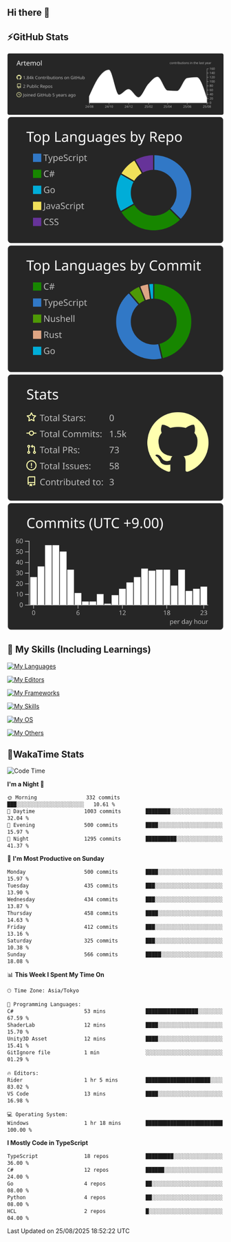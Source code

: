 ## Hi there 👋
<!--
**Artemol/Artemol** is a ✨ _special_ ✨ repository because its `README.md` (this file) appears on your GitHub profile.

Here are some ideas to get you started:

- 🔭 I’m currently working on ...
- 🌱 I’m currently learning ...
- 👯 I’m looking to collaborate on ...
- 🤔 I’m looking for help with ...
- 💬 Ask me about ...
- 📫 How to reach me: ...
- 😄 Pronouns: ...
- ⚡ Fun fact: ...
-->

## ⚡GitHub Stats
[![](https://raw.githubusercontent.com/Artemol/Artemol/main/profile-summary-card-output/apprentice/0-profile-details.svg)](https://github.com/vn7n24fzkq/github-profile-summary-cards)
[![](https://raw.githubusercontent.com/Artemol/Artemol/main/profile-summary-card-output/apprentice/1-repos-per-language.svg)](https://github.com/vn7n24fzkq/github-profile-summary-cards) [![](https://raw.githubusercontent.com/Artemol/Artemol/main/profile-summary-card-output/apprentice/2-most-commit-language.svg)](https://github.com/vn7n24fzkq/github-profile-summary-cards)
[![](https://raw.githubusercontent.com/Artemol/Artemol/main/profile-summary-card-output/apprentice/3-stats.svg)](https://github.com/vn7n24fzkq/github-profile-summary-cards) [![](https://raw.githubusercontent.com/Artemol/Artemol/main/profile-summary-card-output/apprentice/4-productive-time.svg)](https://github.com/vn7n24fzkq/github-profile-summary-cards)

## 🌱 My Skills (Including Learnings)

<!--
### Languages
-->
[![My Languages](https://skillicons.dev/icons?i=ts,py,cs,dotnet,rust,go,c,matlab,css)](https://skillicons.dev)

<!--
### Editors
-->
[![My Editors](https://skillicons.dev/icons?i=vscode,neovim,vim,visualstudio,idea)](https://skillicons.dev)

<!--
### Frameworks
-->
[![My Frameworks](https://skillicons.dev/icons?i=react,nestjs,vite,tailwind,tauri,electron,remix,nextjs,fastapi)](https://skillicons.dev)

<!--
### Tools
-->
[![My Skills](https://skillicons.dev/icons?i=git,nodejs,docker,unity,postman,bun,discord,cloudflare,bash,prometheus,grafana,obsidian)](https://skillicons.dev)

<!--
### OS
-->
[![My OS](https://skillicons.dev/icons?i=windows,ubuntu)](https://skillicons.dev)

<!--
### Others
-->
[![My Others](https://skillicons.dev/icons?i=github,raspberrypi,gcp)](https://skillicons.dev)

## 💬WakaTime Stats
<!--START_SECTION:waka-->
![Code Time](http://img.shields.io/badge/Code%20Time-617%20hrs%2049%20mins-blue)

**I'm a Night 🦉** 

```text
🌞 Morning                332 commits         ███░░░░░░░░░░░░░░░░░░░░░░   10.61 % 
🌆 Daytime                1003 commits        ████████░░░░░░░░░░░░░░░░░   32.04 % 
🌃 Evening                500 commits         ████░░░░░░░░░░░░░░░░░░░░░   15.97 % 
🌙 Night                  1295 commits        ██████████░░░░░░░░░░░░░░░   41.37 % 
```
📅 **I'm Most Productive on Sunday** 

```text
Monday                   500 commits         ████░░░░░░░░░░░░░░░░░░░░░   15.97 % 
Tuesday                  435 commits         ███░░░░░░░░░░░░░░░░░░░░░░   13.90 % 
Wednesday                434 commits         ███░░░░░░░░░░░░░░░░░░░░░░   13.87 % 
Thursday                 458 commits         ████░░░░░░░░░░░░░░░░░░░░░   14.63 % 
Friday                   412 commits         ███░░░░░░░░░░░░░░░░░░░░░░   13.16 % 
Saturday                 325 commits         ███░░░░░░░░░░░░░░░░░░░░░░   10.38 % 
Sunday                   566 commits         █████░░░░░░░░░░░░░░░░░░░░   18.08 % 
```


📊 **This Week I Spent My Time On** 

```text
🕑︎ Time Zone: Asia/Tokyo

💬 Programming Languages: 
C#                       53 mins             █████████████████░░░░░░░░   67.59 % 
ShaderLab                12 mins             ████░░░░░░░░░░░░░░░░░░░░░   15.70 % 
Unity3D Asset            12 mins             ████░░░░░░░░░░░░░░░░░░░░░   15.41 % 
GitIgnore file           1 min               ░░░░░░░░░░░░░░░░░░░░░░░░░   01.29 % 

🔥 Editors: 
Rider                    1 hr 5 mins         █████████████████████░░░░   83.02 % 
VS Code                  13 mins             ████░░░░░░░░░░░░░░░░░░░░░   16.98 % 

💻 Operating System: 
Windows                  1 hr 18 mins        █████████████████████████   100.00 % 
```

**I Mostly Code in TypeScript** 

```text
TypeScript               18 repos            █████████░░░░░░░░░░░░░░░░   36.00 % 
C#                       12 repos            ██████░░░░░░░░░░░░░░░░░░░   24.00 % 
Go                       4 repos             ██░░░░░░░░░░░░░░░░░░░░░░░   08.00 % 
Python                   4 repos             ██░░░░░░░░░░░░░░░░░░░░░░░   08.00 % 
HCL                      2 repos             █░░░░░░░░░░░░░░░░░░░░░░░░   04.00 % 
```




 Last Updated on 25/08/2025 18:52:22 UTC
<!--END_SECTION:waka-->

